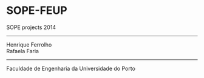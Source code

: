 SOPE-FEUP
=========

SOPE projects 2014

***
Henrique Ferrolho  
Rafaela Faria

***
Faculdade de Engenharia da Universidade do Porto
